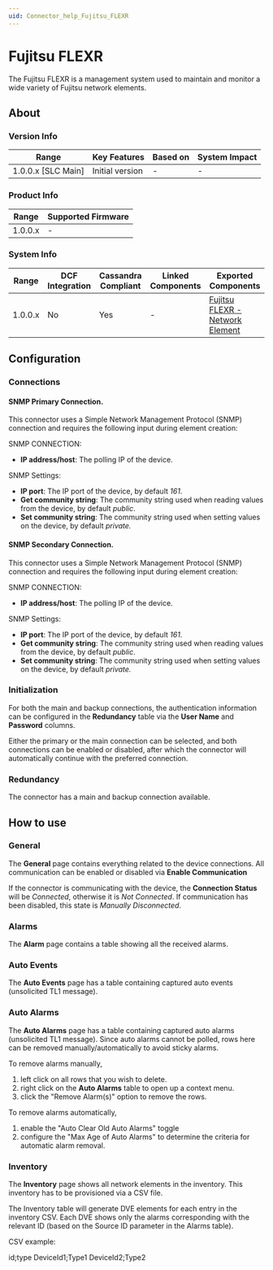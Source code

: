 ```yaml
---
uid: Connector_help_Fujitsu_FLEXR
---
```


# Fujitsu FLEXR

The Fujitsu FLEXR is a management system used to maintain and monitor a wide variety of Fujitsu network elements.

## About

### Version Info

| Range                | Key Features     | Based on     | System Impact     |
|----------------------|------------------|--------------|-------------------|
| 1.0.0.x [SLC Main]   | Initial version  | -            | -                 |

### Product Info

| Range     | Supported Firmware     |
|-----------|------------------------|
| 1.0.0.x   | -                      |

### System Info

| Range     | DCF Integration     | Cassandra Compliant     | Linked Components     | Exported Components                                                                            |
|-----------|---------------------|-------------------------|-----------------------|------------------------------------------------------------------------------------------------|
| 1.0.0.x   | No                  | Yes                     | -                     | [Fujitsu FLEXR - Network Element](xref:Connector_help_Fujitsu_FLEXR_-_Network_Element) |

## Configuration

### Connections

#### SNMP Primary Connection.

This connector uses a Simple Network Management Protocol (SNMP) connection and requires the following input during element creation:

SNMP CONNECTION:

- **IP address/host**: The polling IP of the device.

SNMP Settings:

- **IP port**: The IP port of the device, by default *161*.
- **Get community string**: The community string used when reading values from the device, by default *public*.
- **Set community string**: The community string used when setting values on the device, by default *private.*

#### SNMP Secondary Connection.

This connector uses a Simple Network Management Protocol (SNMP) connection and requires the following input during element creation:

SNMP CONNECTION:

- **IP address/host**: The polling IP of the device.

SNMP Settings:

- **IP port**: The IP port of the device, by default *161*.
- **Get community string**: The community string used when reading values from the device, by default *public*.
- **Set community string**: The community string used when setting values on the device, by default *private.*

### Initialization

For both the main and backup connections, the authentication information can be configured in the **Redundancy** table via the **User Name** and **Password** columns.

Either the primary or the main connection can be selected, and both connections can be enabled or disabled, after which the connector will automatically continue with the preferred connection.

### Redundancy

The connector has a main and backup connection available.

## How to use

### General

The **General** page contains everything related to the device connections. All communication can be enabled or disabled via **Enable Communication**

If the connector is communicating with the device, the **Connection Status** will be *Connected*, otherwise it is *Not Connected*. If communication has been disabled, this state is *Manually Disconnected*.

### Alarms

The **Alarm** page contains a table showing all the received alarms.

### Auto Events

The **Auto Events** page has a table containing captured auto events (unsolicited TL1 message).

### Auto Alarms

The **Auto Alarms** page has a table containing captured auto alarms (unsolicited TL1 message).
Since auto alarms cannot be polled, rows here can be removed manually/automatically to avoid sticky alarms.

To remove alarms manually,
1. left click on all rows that you wish to delete.
2. right click on the **Auto Alarms** table to open up a context menu.
3. click the "Remove Alarm(s)" option to remove the rows.

To remove alarms automatically,
1. enable the "Auto Clear Old Auto Alarms" toggle
2. configure the "Max Age of Auto Alarms" to determine the criteria for automatic alarm removal.

### Inventory

The **Inventory** page shows all network elements in the inventory. This inventory has to be provisioned via a CSV file.

The Inventory table will generate DVE elements for each entry in the inventory CSV. Each DVE shows only the alarms corresponding with the relevant ID (based on the Source ID parameter in the Alarms table).

CSV example:

id;type
DeviceId1;Type1
DeviceId2;Type2
